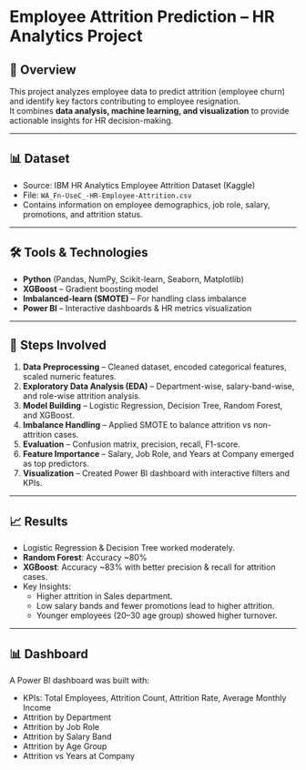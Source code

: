 # Employee Attrition Prediction – HR Analytics Project

## 📌 Overview
This project analyzes employee data to predict attrition (employee churn) and identify key factors contributing to employee resignation.  
It combines **data analysis, machine learning, and visualization** to provide actionable insights for HR decision-making.

---

## 📊 Dataset
- Source: IBM HR Analytics Employee Attrition Dataset (Kaggle)  
- File: `WA_Fn-UseC_-HR-Employee-Attrition.csv`  
- Contains information on employee demographics, job role, salary, promotions, and attrition status.

---

## 🛠 Tools & Technologies
- **Python** (Pandas, NumPy, Scikit-learn, Seaborn, Matplotlib)  
- **XGBoost** – Gradient boosting model  
- **Imbalanced-learn (SMOTE)** – For handling class imbalance  
- **Power BI** – Interactive dashboards & HR metrics visualization  

---

## 🔎 Steps Involved
1. **Data Preprocessing** – Cleaned dataset, encoded categorical features, scaled numeric features.  
2. **Exploratory Data Analysis (EDA)** – Department-wise, salary-band-wise, and role-wise attrition analysis.  
3. **Model Building** – Logistic Regression, Decision Tree, Random Forest, and XGBoost.  
4. **Imbalance Handling** – Applied SMOTE to balance attrition vs non-attrition cases.  
5. **Evaluation** – Confusion matrix, precision, recall, F1-score.  
6. **Feature Importance** – Salary, Job Role, and Years at Company emerged as top predictors.  
7. **Visualization** – Created Power BI dashboard with interactive filters and KPIs.

---

## 📈 Results
- Logistic Regression & Decision Tree worked moderately.  
- **Random Forest**: Accuracy ~80%  
- **XGBoost**: Accuracy ~83% with better precision & recall for attrition cases.  
- Key Insights:
  - Higher attrition in Sales department.  
  - Low salary bands and fewer promotions lead to higher attrition.  
  - Younger employees (20–30 age group) showed higher turnover.  

---

## 📊 Dashboard
A Power BI dashboard was built with:
- KPIs: Total Employees, Attrition Count, Attrition Rate, Average Monthly Income  
- Attrition by Department  
- Attrition by Job Role  
- Attrition by Salary Band  
- Attrition by Age Group  
- Attrition vs Years at Company  
